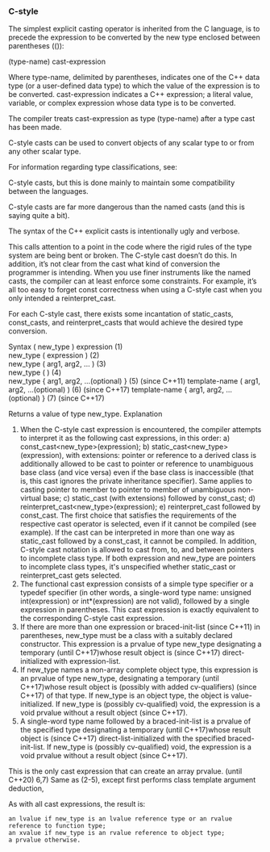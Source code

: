 ### C-style
The simplest explicit casting operator is inherited from the C language, is to precede the expression to be converted by the new type enclosed between parentheses (()):

(type-name) cast-expression

Where
	type-name, delimited by parentheses, indicates one of the C++ data type (or a user-defined data type) to which the value of the expression is to be converted.
	cast-expression indicates a C++ expression; a literal value, variable, or complex expression whose data type is to be converted.

The compiler treats cast-expression as type (type-name) after a type cast has been made.

C-style casts can be used to convert objects of any scalar type to or from any other scalar type.

For information regarding type classifications, see:


C-style casts, but this is done mainly to maintain some compatibility between the languages.



C-style casts are far more dangerous than the named casts (and this is saying quite a bit).

The syntax of the C++ explicit casts is intentionally ugly and verbose.

This calls attention to a point in the code where the rigid rules of the type
system are being bent or broken. The C-style cast doesn’t do this. In addition, it’s not clear from the cast what kind of conversion the programmer is
intending. When you use finer instruments like the named casts, the compiler can at least enforce some constraints. For example, it’s all too easy to
forget const correctness when using a C-style cast when you only intended a
reinterpret_cast.

For each C-style cast, there exists some incantation of static_casts,
const_casts, and reinterpret_casts that would achieve the desired type conversion.











Syntax
( new_type ) expression 	(1) 	
new_type ( expression ) 	(2) 	
new_type ( arg1, arg2, ... ) 	(3) 	
new_type ( ) 	(4) 	
new_type { arg1, arg2, ...(optional) } 	(5) 	(since C++11)
template-name ( arg1, arg2, ...(optional) ) 	(6) 	(since C++17)
template-name { arg1, arg2, ...(optional) } 	(7) 	(since C++17)

Returns a value of type new_type.
Explanation
1) When the C-style cast expression is encountered, the compiler attempts to interpret it as the following cast expressions, in this order:
a) const_cast<new_type>(expression);
b) static_cast<new_type>(expression), with extensions: pointer or reference to a derived class is additionally allowed to be cast to pointer or reference to unambiguous base class (and vice versa) even if the base class is inaccessible (that is, this cast ignores the private inheritance specifier). Same applies to casting pointer to member to pointer to member of unambiguous non-virtual base;
c) static_cast (with extensions) followed by const_cast;
d) reinterpret_cast<new_type>(expression);
e) reinterpret_cast followed by const_cast.
The first choice that satisfies the requirements of the respective cast operator is selected, even if it cannot be compiled (see example). If the cast can be interpreted in more than one way as static_cast followed by a const_cast, it cannot be compiled.
In addition, C-style cast notation is allowed to cast from, to, and between pointers to incomplete class type. If both expression and new_type are pointers to incomplete class types, it's unspecified whether static_cast or reinterpret_cast gets selected.
2) The functional cast expression consists of a simple type specifier or a typedef specifier (in other words, a single-word type name: unsigned int(expression) or int*(expression) are not valid), followed by a single expression in parentheses. This cast expression is exactly equivalent to the corresponding C-style cast expression.
3) If there are more than one expression or braced-init-list (since C++11) in parentheses, new_type must be a class with a suitably declared constructor. This expression is a prvalue of type new_type designating a temporary (until C++17)whose result object is (since C++17) direct-initialized with expression-list.
4) If new_type names a non-array complete object type, this expression is an prvalue of type new_type, designating a temporary (until C++17)whose result object is (possibly with added cv-qualifiers) (since C++17) of that type. If new_type is an object type, the object is value-initialized. If new_type is (possibly cv-qualified) void, the expression is a void prvalue without a result object (since C++17).
5) A single-word type name followed by a braced-init-list is a prvalue of the specified type designating a temporary (until C++17)whose result object is (since C++17) direct-list-initialized with the specified braced-init-list. If new_type is (possibly cv-qualified) void, the expression is a void prvalue without a result object (since C++17).

This is the only cast expression that can create an array prvalue.
	(until C++20)
6,7) Same as (2-5), except first performs class template argument deduction,

As with all cast expressions, the result is:

    an lvalue if new_type is an lvalue reference type or an rvalue reference to function type;
    an xvalue if new_type is an rvalue reference to object type;
    a prvalue otherwise.
